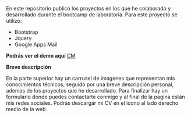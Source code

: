 En este repositorio publico los proyectos en los que he colaborado y desarrollado durante el bootcamp de laboratoria.
Para este proyecto se utilizó:
  * Bootstrap
  * Jquery
  * Google Apps Mail
  
  
**Podrás ver el demo aquí**
[CM](https://cindymendoza.github.io/Portafolio-CindyMendoza/)

**Breve descripción**

En la parte superior hay un carrusel de imágenes que representan mis conocimientos técnicos, seguido por una breve descripción personal, ademas de los proyectos que he desarrollado. Para finalizar hay un formulario donde puedes contactarte conmigo y al final de la pagina están mis redes sociales. 
Podrás descargar mi CV en el icono al lado derecho medio de la web.
